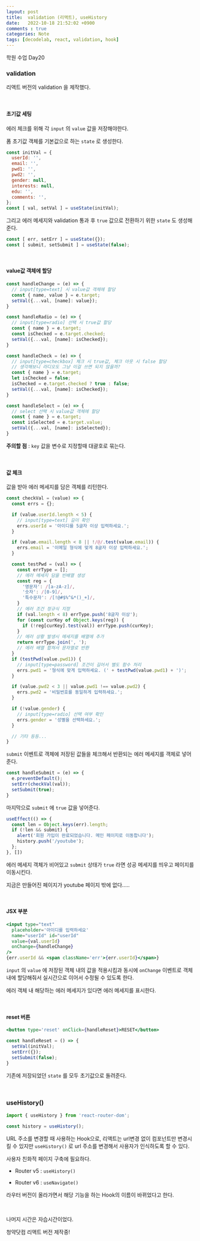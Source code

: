 ```yaml
---
layout: post
title:  validation (리액트), useHistory
date:   2022-10-18 21:52:02 +0900
comments : true
categories: Note
tags: [decodelab, react, validation, hook]
---
```


학원 수업 Day20

### validation

리액트 버전의 validation 을 제작했다.

<br>

#### 초기값 세팅

에러 체크를 위해 각 `input` 의 `value` 값을 저장해야한다.

폼 초기값 객체를 기본값으로 하는 `state` 로 생성한다.

```javascript
const initVal = {
  userId: '',
  email: '',
  pwd1: '',
  pwd2: '',
  gender: null,
  interests: null,
  edu: '',
  comments: '',
};
const [ val, setVal ] = useState(initVal);
```

그리고 에러 메세지와 validation 통과 후 `true` 값으로 전환하기 위한 `state` 도 생성해준다.

```javascript
const [ err, setErr ] = useState({});
const [ submit, setSubmit ] = useState(false);
```

<br>

#### value값 객체에 할당

```javascript
const handleChange = (e) => {
  // input[type=text] 시 value값 객체에 할당
  const { name, value } = e.target;
  setVal({...val, [name]: value});
}

const handleRadio = (e) => {
  // input[type=radio] 선택 시 true값 할당
  const { name } = e.target;
  const isChecked = e.target.checked;
  setVal({...val, [name]: isChecked});
}

const handleCheck = (e) => {
  // input[type=checkbox] 체크 시 true값, 체크 아웃 시 false 할당
  // 생각해보니 라디오도 그냥 이걸 쓰면 되지 않을까?
  const { name } = e.target;
  let isChecked = false;
  isChecked = e.target.checked ? true : false;
  setVal({...val, [name]: isChecked});
}

const handleSelect = (e) => {
  // select 선택 시 value값 객체에 할당
  const { name } = e.target;
  const isSelected = e.target.value;
  setVal({...val, [name]: isSelected});
}
```

**주의할 점** : `key` 값을 변수로 지정할때 대괄호로 묶는다.

<br>

#### 값 체크

값을 받아 에러 메세지를 담은 객체를 리턴한다.

```javascript
const checkVal = (value) => {
  const errs = {};

  if (value.userId.length < 5) {
    // input[type=text] 길이 확인
    errs.userId = '아이디를 5글자 이상 입력하세요.';
  }

  if (value.email.length < 8 || !/@/.test(value.email)) {
    errs.email = '이메일 형식에 맞게 8글자 이상 입력하세요.';
  }

  const testPwd = (val) => {
    const errType = [];
    // 에러 메세지 담을 빈배열 생성
    const reg = {
      '영문자': /[a-zA-z]/,
      '숫자': /[0-9]/,
      '특수문자': /[!@#$%^&*()_+]/,
    }
    // 에러 조건 정규식 지정
    if (val.length < 8) errType.push('8글자 이상');
    for (const curKey of Object.keys(reg)) {
      if (!reg[curKey].test(val)) errType.push(curKey);
    }
    // 에러 상황 발생시 메세지를 배열에 추가
    return errType.join(', ');
    // 에러 배열 합쳐서 문자열로 반환
  }
  if (testPwd(value.pwd1)) {
    // input[type=password] 조건이 길어서 별도 함수 처리
    errs.pwd1 = '형식에 맞게 입력하세요. (' + testPwd(value.pwd1) + ')';
  }

  if (value.pwd2 < 3 || value.pwd1 !== value.pwd2) {
    errs.pwd2 = '비밀번호를 동일하게 입력하세요.';
  }

  if (!value.gender) {
    // input[type=radio] 선택 여부 확인
    errs.gender = '성별을 선택하세요.';
  }

  // 기타 등등...
}
```

`submit` 이벤트로 객체에 저장된 값들을 체크해서 반환되는 에러 메세지를 객체로 넣어준다.

```javascript
const handleSubmit = (e) => {
  e.preventDefault();
  setErr(checkVal(val));
  setSubmit(true);
}
```

마지막으로 `submit` 에 `true` 값을 넣어준다.

```javascript
useEffect(() => {
  const len = Object.keys(err).length;
  if (!len && submit) {
    alert('회원 가입이 완료되었습니다. 메인 페이지로 이동합니다');
    history.push('/youtube');
  };
}, [])
```

에러 메세지 객체가 비어있고 `submit` 상태가 `true` 라면 성공 메세지를 띄우고 페이지를 이동시킨다.

지금은 만들어진 페이지가 youtube 페이지 밖에 없다.....

<br>

#### JSX 부분

```jsx
<input type="text"
  placeholder='아이디를 입력하세요'
  name="userId" id="userId"
  value={val.userId}
  onChange={handleChange}
/>
{err.userId && <span className='err'>{err.userId}</span>}
```

`input` 의 `value` 에 저장된 객체 내의 값을 적용시킴과 동시에 `onChange` 이벤트로 객체 내에 할당해줘서 실시간으로 이어서 수정될 수 있도록 한다.

에러 객체 내 해당하는 에러 메세지가 있다면 에러 메세지를 표시한다.

<br>

#### reset 버튼

```jsx
<button type='reset' onClick={handleReset}>RESET</button>
```

```javascript
const handleReset = () => {
  setVal(initVal);
  setErr({});
  setSubmit(false);
}
```

기존에 저장되었던 `state` 를 모두 초기값으로 돌려준다.

<br>

### useHistory()

```javascript
import { useHistory } from 'react-router-dom';

const history = useHistory();
```

URL 주소를 변경할 때 사용하는 Hook으로, 리액트는 url변경 없이 컴포넌트만 변경시킬 수 있지만 `useHistory()` 로 url 주소를 변경해서 사용자가 인식하도록 할 수 있다.

사용자 친화적 페이지 구축에 필요하다.

- Router v5 : `useHistory()`

- Router v6 : `useNavigate()`

라우터 버전이 올라가면서 해당 기능을 하는 Hook의 이름이 바뀌었다고 한다.

<br>

나머지 시간은 자습시간이었다.

청약닷컴 리액트 버전 제작중!

<br>

